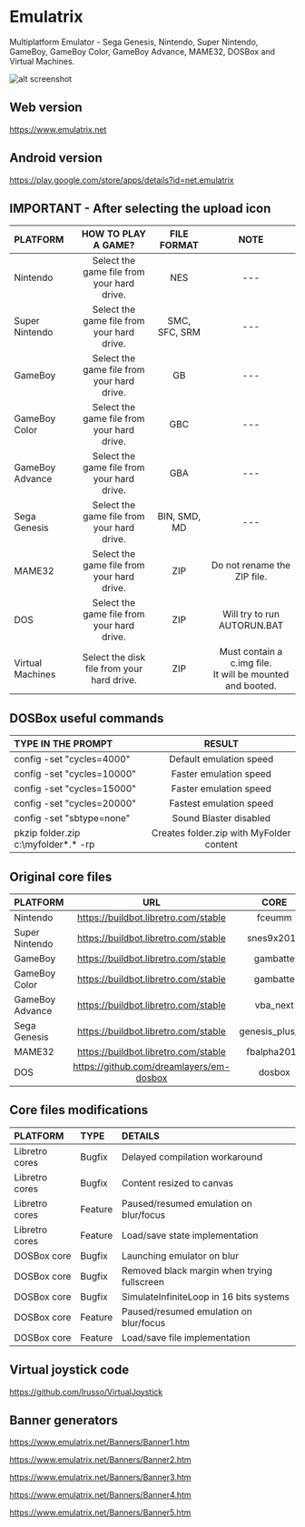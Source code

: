 # Emulatrix

Multiplatform Emulator - Sega Genesis, Nintendo, Super Nintendo, GameBoy, GameBoy Color, GameBoy Advance, MAME32, DOSBox and Virtual Machines.

![alt screenshot](https://raw.githubusercontent.com/lrusso/Emulatrix/master/Emulatrix.png)

## Web version

https://www.emulatrix.net

## Android version

https://play.google.com/store/apps/details?id=net.emulatrix

## IMPORTANT - After selecting the upload icon

| PLATFORM  | HOW TO PLAY A GAME?  | FILE FORMAT | NOTE |
| :------------ |:---------------:| :-----:| :-----:|
| Nintendo | Select the game file from your hard drive. | NES | --- | 
| Super Nintendo | Select the game file from your hard drive. | SMC, SFC, SRM | --- |
| GameBoy | Select the game file from your hard drive. | GB | --- |
| GameBoy Color | Select the game file from your hard drive. | GBC | --- |
| GameBoy Advance | Select the game file from your hard drive. | GBA | --- |
| Sega Genesis | Select the game file from your hard drive. | BIN, SMD, MD | --- |
| MAME32 | Select the game file from your hard drive. | ZIP | Do not rename the ZIP file. |
| DOS | Select the game file from your hard drive. | ZIP | Will try to run AUTORUN.BAT |
| Virtual Machines | Select the disk file from your hard drive. | ZIP | Must contain a c.img file.<br/>It will be mounted and booted. |

## DOSBox useful commands

| TYPE IN THE PROMPT  | RESULT  |
| :------------ |:---------------:|
| config -set "cycles=4000" | Default emulation speed |
| config -set "cycles=10000" | Faster emulation speed |
| config -set "cycles=15000" | Faster emulation speed |
| config -set "cycles=20000" | Fastest emulation speed |
| config -set "sbtype=none" | Sound Blaster disabled |
| pkzip folder.zip c:\myfolder\*.* -rp | Creates folder.zip with MyFolder content |

## Original core files

| PLATFORM  | URL  | CORE
| :------------ |:---------------:| :-----:|
| Nintendo | https://buildbot.libretro.com/stable | fceumm
| Super Nintendo | https://buildbot.libretro.com/stable | snes9x2010
| GameBoy | https://buildbot.libretro.com/stable | gambatte
| GameBoy Color | https://buildbot.libretro.com/stable | gambatte
| GameBoy Advance | https://buildbot.libretro.com/stable | vba_next
| Sega Genesis | https://buildbot.libretro.com/stable | genesis_plus_gx
| MAME32 | https://buildbot.libretro.com/stable | fbalpha2012
| DOS | https://github.com/dreamlayers/em-dosbox | dosbox

## Core files modifications

| PLATFORM  | TYPE  | DETAILS |
| :------------ |:--------------- |:---------------|
| Libretro cores | Bugfix | Delayed compilation workaround |
| Libretro cores | Bugfix | Content resized to canvas |
| Libretro cores | Feature | Paused/resumed emulation on blur/focus |
| Libretro cores | Feature | Load/save state implementation |
| DOSBox core | Bugfix | Launching emulator on blur |
| DOSBox core | Bugfix | Removed black margin when trying fullscreen |
| DOSBox core | Bugfix | SimulateInfiniteLoop in 16 bits systems |
| DOSBox core | Feature | Paused/resumed emulation on blur/focus |
| DOSBox core | Feature | Load/save file implementation |

## Virtual joystick code

https://github.com/lrusso/VirtualJoystick

## Banner generators

https://www.emulatrix.net/Banners/Banner1.htm

https://www.emulatrix.net/Banners/Banner2.htm

https://www.emulatrix.net/Banners/Banner3.htm

https://www.emulatrix.net/Banners/Banner4.htm

https://www.emulatrix.net/Banners/Banner5.htm
